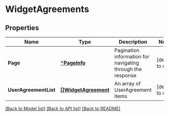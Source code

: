 # WidgetAgreements

## Properties
Name | Type | Description | Notes
------------ | ------------- | ------------- | -------------
**Page** | [***PageInfo**](PageInfo.md) | Pagination information for navigating through the response | [default to null]
**UserAgreementList** | [**[]WidgetAgreement**](WidgetAgreement.md) | An array of UserAgreement items | [default to null]

[[Back to Model list]](../README.md#documentation-for-models) [[Back to API list]](../README.md#documentation-for-api-endpoints) [[Back to README]](../README.md)


